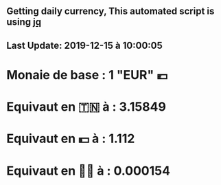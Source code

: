 ## Getting daily currency, This automated script is using [jq](https://stedolan.github.io/jq/)
## Last Update:  2019-12-15 à 10:00:05
 # Monaie de base : 1 "EUR" 💶 
 # Equivaut en 🇹🇳 à :  3.15849 
 # Equivaut en 💵 à : 1.112
 # Equivaut en 🐱‍💻 à :  0.000154
